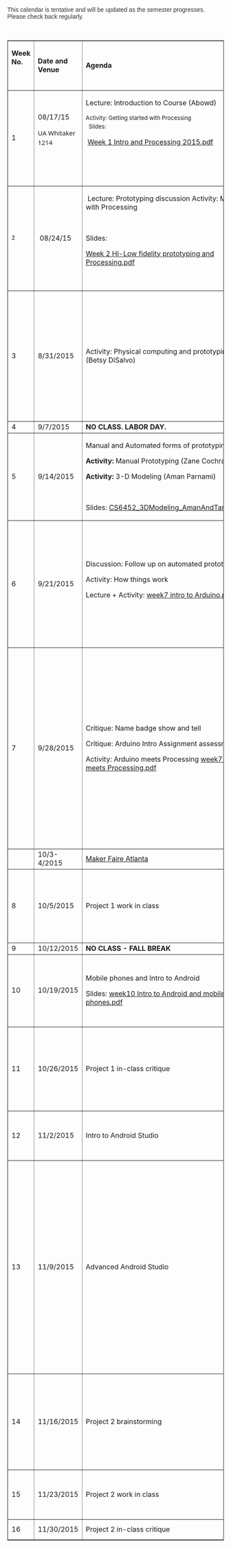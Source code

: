 <p><span style="font-family: Verdana, 'Lucida Grande', Lucida, Helvetica, Arial, sans-serif; color: #333333;">This calendar is tentative and will be updated as the semester progresses. Please check back regularly.</span></p>
<p>&nbsp;</p>
<table border="1" cellspacing="1" cellpadding="1" width="95%">
<tbody>
<tr>
<td>
<p><strong>Week No.</strong></p>
<p>&nbsp;</p>
</td>
<td><strong>Date and Venue</strong></td>
<td><strong>Agenda</strong></td>
<td><strong>&nbsp;Readings/Videos for lecture</strong></td>
<td><strong>Other Resources &nbsp; &nbsp; &nbsp; &nbsp; &nbsp; &nbsp; &nbsp; &nbsp; &nbsp; &nbsp; &nbsp; &nbsp;&nbsp;</strong></td>
<td><strong>Assignment/Project</strong></td>
</tr>
<tr>
<td>
<p>1&nbsp;</p>
</td>
<td>
<p>08/17/15</p>
<p><span style="color: #212121; font-family: 'wf_segoe-ui_normal', 'Segoe UI', 'Segoe WP', Tahoma, Arial, sans-serif;"><span style="font-size: 14.9499998092651px; line-height: 22.4249992370605px;">UA Whitaker 1214</span></span></p>
<p>&nbsp;</p>
</td>
<td>
<p>Lecture: Introduction to Course (Abowd) &nbsp; &nbsp; &nbsp; &nbsp; &nbsp; &nbsp; &nbsp;</p>
<p><span style="font-size: 13px; line-height: 1.5em;">Activity: Getting started with Processing</span><span style="font-size: 13px; line-height: 1.5em;">&nbsp; &nbsp; &nbsp; &nbsp; &nbsp; &nbsp; &nbsp; &nbsp; &nbsp; &nbsp; &nbsp; &nbsp; &nbsp; &nbsp; &nbsp; &nbsp; &nbsp; &nbsp; &nbsp; &nbsp; &nbsp; Slides: </span></p>
<p>&nbsp;<a href="/w/file/99245306/Week%201%20Intro%20and%20Processing%202015.pdf">Week 1 Intro and Processing 2015.pdf</a></p>
<p>&nbsp;</p>
<p><span style="font-size: 13px; line-height: 1.5em;">&nbsp; &nbsp;&nbsp;</span></p>
</td>
<td>&nbsp; &nbsp; &nbsp; &nbsp; &nbsp; &nbsp; &nbsp; &nbsp; &nbsp; &nbsp; &nbsp; &nbsp; &nbsp; &nbsp; &nbsp; &nbsp; &nbsp; &nbsp; &nbsp; &nbsp; &nbsp; &nbsp; &nbsp; &nbsp; &nbsp; &nbsp; &nbsp; &nbsp; &nbsp; &nbsp; &nbsp; &nbsp; &nbsp; &nbsp; &nbsp; &nbsp; &nbsp;&nbsp; &nbsp; &nbsp; &nbsp; &nbsp; &nbsp; &nbsp; &nbsp; &nbsp; &nbsp; &nbsp; &nbsp; &nbsp;&nbsp;</td>
<td>&nbsp;&nbsp;&nbsp;<a href="http://processing.org">http://processing.org</a></td>
<td>&nbsp;<a style="font-size: 13px; line-height: 1.5em;" href="/w/file/99308403/Programming%20Assignment%201%20-%20Processing%20create%20a%20sketch.pdf">Programming Assignment 1 - Processing create a sketch.pdf</a><span style="font-size: 13px; line-height: 1.5em;">&nbsp;due</span>
<p>08/23/15 by 5pm (day before class)</p>
<p>&nbsp;</p>
</td>
</tr>
<tr>
<td>
<p><span style="font-size: 13px; line-height: 1.5em;">2&nbsp;</span></p>
</td>
<td>&nbsp;08/24/15<br /></td>
<td>
<p>&nbsp;Lecture: Prototyping discussion Activity: More with Processing</p>
<p>&nbsp;</p>
<p>Slides:</p>
<p><a class="iconbutton ob_item_pdf" href="/w/file/99550727/Week%202%20Hi-Low%20fidelity%20prototyping%20and%20Processing.pdf">Week 2 Hi-Low fidelity prototyping and Processing.pdf</a></p>
<p>&nbsp;</p>
</td>
<td>
<p>&nbsp;<a class="iconbutton ob_item_pdf" href="/w/file/99236814/p76-rudd%20Low%20vs.%20High-Fidelity%20Prototyping%20Debate.pdf">p76-rudd Low vs. High-Fidelity Prototyping Debate.pdf</a></p>
<p>&nbsp;</p>
<p><strong>To watch (optional):&nbsp;</strong></p>
<p>IDEO Shopping Cart</p>
<p><strong><span style="font-size: 85%; font-family: 'Trebuchet MS', Verdana, Geneva, Arial, Helvetica, sans-serif; color: #000000;"><a href="https://www.youtube.com/watch?v=taJOV-YCieI">https://www.youtube.com/watch?v=taJOV-YCieI</a></span></strong></p>
</td>
<td>
<p><strong>&nbsp;Dataset:&nbsp;</strong></p>
<p>&nbsp;</p>
<p><strong><a href="http://gtprototyping2014.pbworks.com/w/file/84454876/Accelerometer-2011-03-24-10-24-39-climb_stairs-f1.txt">accelerometer</a></strong></p>
<p><strong>&nbsp;</strong></p>
</td>
<td>
<p>&nbsp;<a class="iconbutton ob_item_pdf" href="/w/file/99308411/Reading%20Assignment%201%20-%20Low%20vs%20High%20Fidelity%20prototyping.pdf">Reading Assignment 1 - Low vs High Fidelity prototyping.pdf</a>&nbsp;due 08/23/15 by 5pm (day before class)</p>
<p>&nbsp;</p>
<p><strong>In-class activity:&nbsp;<a class="iconbutton ob_item_pdf" href="/w/file/99511975/Processing-Assignment%201.pdf">Processing-Assignment 1.pdf</a> </strong></p>
</td>
</tr>
<tr>
<td>3</td>
<td>8/31/2015</td>
<td>
<p>Activity: Physical computing and prototyping (Betsy DiSalvo)</p>
</td>
<td>&nbsp;</td>
<td>&nbsp;</td>
<td>
<p>&nbsp;<strong>In-class activity: </strong>Creating an interactive puppet</p>
<p><strong>&nbsp;</strong></p>
<p><strong>Out-of-class activity: </strong>Please visit the invention studio and prototyping lab in your free time to learn more about 3D printing and laser cutting. There are forms at both locations that you need to fill and bring in to class by 09/14 to show proof that you have completed the two tasks.</p>
<p>&nbsp;</p>
<p>&nbsp;</p>
</td>
</tr>
<tr>
<td>4</td>
<td>9/7/2015</td>
<td><strong>NO CLASS. LABOR DAY.</strong></td>
<td>&nbsp;</td>
<td>&nbsp;</td>
<td>&nbsp;</td>
</tr>
<tr>
<td>5</td>
<td>9/14/2015</td>
<td>
<p>Manual and Automated forms of prototyping</p>
<p><strong>Activity: </strong>Manual Prototyping (Zane Cochran)</p>
<p><strong>Activity: </strong>3-D Modeling (Aman Parnami)</p>
<p>&nbsp;</p>
<p>Slides:&nbsp;<a class="iconbutton ob_item_pdf" href="/w/file/100527463/CS6452_3DModeling_AmanAndTanisha.pdf">CS6452_3DModeling_AmanAndTanisha.pdf</a></p>
</td>
<td>
<p>Ways of Knowing in HCI<span style="font-size: 13px; line-height: 1.5;">, Chapter 6</span></p>
</td>
<td>
<p>Download 123d design:</p>
<p><a href="http://www.123dapp.com/design">http://www.123dapp.com/design</a>&nbsp;</p>
</td>
<td><strong>Reading assignment #2: </strong>Due on T-Square by September 13th, 5:00 PM.</td>
</tr>
<tr>
<td>6</td>
<td>9/21/2015</td>
<td>
<p>Discussion: Follow up on automated prototyping&nbsp;</p>
<p>Activity: How things work</p>
<p>Lecture + Activity: <a class="iconbutton ob_item_pdf" href="/w/file/100804564/week7%20intro%20to%20Arduino.pdf">week7 intro to Arduino.pdf</a></p>
<br /></td>
<td>&nbsp;</td>
<td>
<p>1. Download Arduino: &nbsp;<a href="https://www.arduino.cc/en/Main/Software">https://www.arduino.cc/en/Main/Software</a></p>
<p>&nbsp;</p>
<p>2. Download FTDI drivers (Windows):&nbsp;<a href="https://learn.sparkfun.com/tutorials/how-to-install-ftdi-drivers/windows---quick-and-easy" target="_blank">https://learn.sparkfun.com/tutorials/how-to-install-ftdi-drivers/windows---quick-and-easy</a></p>
<p>&nbsp;</p>
<p>3. Download FTDI drivers (Mac):&nbsp;<a href="https://learn.sparkfun.com/tutorials/how-to-install-ftdi-drivers/mac" target="_blank">https://learn.sparkfun.com/tutorials/how-to-install-ftdi-drivers/mac</a></p>
<p>&nbsp;</p>
<p>&nbsp;</p>
</td>
<td>&nbsp;</td>
</tr>
<tr>
<td>7</td>
<td>9/28/2015</td>
<td>
<p>Critique: Name badge show and tell</p>
<p>Critique: Arduino Intro Assignment assessment</p>
<p>Activity: Arduino meets Processing&nbsp;<a class="iconbutton ob_item_pdf" href="/w/file/101130709/week7%20Arduino%20meets%20Processing.pdf">week7 Arduino meets Processing.pdf</a></p>
</td>
<td>
<p>&nbsp;</p>
</td>
<td>Install these adafruit libraries:&nbsp;<a href="https://learn.adafruit.com/adafruit-9-dof-imu-breakout/software">https://learn.adafruit.com/adafruit-9-dof-imu-breakout/software</a><br /></td>
<td>
<p><a href="/w/file/100106097/Assignment%203%20Create%20your%20own%20name%20badge%20and%20stand.pdf">Assignment 3 Create your own name badge and stand.pdf</a>&nbsp;due on 25th September (5:00 PM) on T-square and 28th September for in-class presentations.&nbsp;</p>
<p>&nbsp;</p>
<p>Arduino assignment (Due Sep 27th on T-square and Sep 28th in class)</p>
<p>Assignment details:&nbsp;<a class="iconbutton ob_item_pdf" href="/w/file/100804285/Programming%20Assignment%202%20-%20Intro%20to%20Arduino.pdf">Programming Assignment 2 - Intro to Arduino.pdf</a></p>
<p>&nbsp;</p>
<p>Arduino photoresistor:&nbsp;<a href="/w/file/100966981/AnalogInput_PhotoresistorArduino.ino">AnalogInput_PhotoresistorArduino.ino</a></p>
<p>&nbsp;</p>
<p>&nbsp;</p>
<p>&nbsp;</p>
</td>
</tr>
<tr>
<td>&nbsp;</td>
<td>10/3-4/2015</td>
<td><a href="http://makerfaireatl.com/">Maker Faire Atlanta</a></td>
<td>&nbsp;</td>
<td>&nbsp;</td>
<td><strong>Optional credit</strong>: One page summary of Maker Faire experience.&nbsp;&nbsp;</td>
</tr>
<tr>
<td>8</td>
<td>10/5/2015</td>
<td>Project 1 work in class&nbsp;</td>
<td>
<p>Reading due on Sunday Oct 4th at 5:00PM):&nbsp;<a href="/w/file/100812733/CS6452_SteimleReading.pdf">CS6452_SteimleReading.pdf</a>&nbsp;</p>
<p>Reading assignment details:<a class="iconbutton ob_item_pdf" href="/w/file/100813627/Reading%20Assignment%203%20-%20Steimle%20(Printed%20circuits).pdf">Reading Assignment 3 - Steimle (Printed circuits).pdf</a></p>
</td>
<td>
<p>Sihak's box vizualization:&nbsp;<a class="iconbutton ob_item_zip" href="/w/file/101130652/AcclReadVizBox.zip">AcclReadVizBox.zip</a></p>
<p>&nbsp;</p>
<p>3-axis accelerometer video:&nbsp;<span style="color: #000000; font-family: Calibri, Arial, Helvetica, sans-serif; font-size: 115%;"><a href="https://www.youtube.com/watch?v=vblcfZ291vw">https://www.youtube.com/watch?v=vblcfZ291vw</a></span></p>
</td>
<td>
<p><strong>Arduino+Processing Assignment:&nbsp;</strong>Visualize accelerometer data in Processing in a way that is different from in-class graph visualization.&nbsp;</p>
<p>&nbsp;</p>
<p><a class="iconbutton ob_item_pdf" href="/w/file/101373295/Arduino%20Meets%20Processing%20.pdf">Arduino Meets Processing .pdf</a></p>
</td>
</tr>
<tr>
<td>9</td>
<td>10/12/2015</td>
<td><strong>NO CLASS - FALL BREAK</strong>&nbsp;</td>
<td>&nbsp;</td>
<td>&nbsp;</td>
<td>&nbsp;</td>
</tr>
<tr>
<td>10</td>
<td>10/19/2015</td>
<td>
<p>Mobile phones and Intro to Android</p>
<p>Slides:&nbsp;<a class="iconbutton ob_item_pdf" href="/w/file/102342652/week10%20Intro%20to%20Android%20and%20mobile%20phones.pdf">week10 Intro to Android and mobile phones.pdf</a></p>
</td>
<td>Video tutorials for AI2: <a href="http://appinventor.mit.edu/explore/ai2/beginner-videos.html">http://appinventor.mit.edu/explore/ai2/beginner-videos.html</a>&nbsp;&nbsp;</td>
<td>
<p>AppInventor 2:&nbsp;<a style="font-size: 13px; line-height: 1.5em;" href="http://appinventor.mit.edu/explore/">http://appinventor.mit.edu/explore/</a></p>
<p>TouchDevelop Manual:&nbsp;<a href="https://www.touchdevelop.com/docs/book">https://www.touchdevelop.com/docs/book</a></p>
<p>&nbsp;</p>
<p>TouchDevelop API:&nbsp;<a href="https://www.touchdevelop.com/docs/api">https://www.touchdevelop.com/docs/api</a></p>
</td>
<td>&nbsp;</td>
</tr>
<tr>
<td>11</td>
<td>10/26/2015</td>
<td>Project 1 in-class critique&nbsp;</td>
<td>Reading assigned for next week:&nbsp;<a href="/w/file/101970286/Villar%20et%20al_2012_.pdf">Villar et al_2012_.pdf</a>&nbsp;&nbsp;&nbsp;</td>
<td>Some links for ideas and inspiration: <a id="LPlnk758233" href="http://www.kobakant.at/DIY/" target="_blank">http://www.kobakant.at/DIY/</a><br /><a href="http://www.thingiverse.com/explore/newest" target="_blank">http://www.thingiverse.com/explore/newest</a><br /><a href="http://www.instructables.com/" target="_blank">http://www.instructables.com/</a><br /><a href="http://resources.grabcad.com/" target="_blank">http://resources.grabcad.com/</a><br />
<p>&nbsp;</p>
<p>&nbsp;</p>
&nbsp;</td>
<td>Project 1: Interactive artifact (Making things talk)<a class="iconbutton ob_item_pdf" href="/w/file/101939071/Project1_InteractiveArtifact.pdf">Project1_InteractiveArtifact.pdf</a></td>
</tr>
<tr>
<td>12</td>
<td>11/2/2015</td>
<td>Intro to Android Studio&nbsp;</td>
<td>Reading assigned for next week:&nbsp;<a class="iconbutton ob_item_pdf" href="/w/file/101970412/Brooks_1987_No%20Silver%20Bullet%20Essence%20and%20Accidents%20of%20Software%20Engineering.pdf">Brooks_1987_No Silver Bullet Essence and Accidents of Software Engineering.pdf</a> <br /></td>
<td><a class="iconbutton ob_item_zip" href="/w/file/102540610/FirstApp.zip">FirstApp.zip</a> &nbsp;</td>
<td>
<p>Reading summary due: &nbsp;<a href="/w/file/101970286/Villar%20et%20al_2012_.pdf">Villar et al_2012_.pdf</a>&nbsp;&nbsp;&nbsp;&nbsp;</p>
<p>Reading assignment details:&nbsp;<a class="iconbutton ob_item_pdf" href="/w/file/102321361/Reading%20Assignment%204%20-%20.NET_Gadgeteer.pdf">Reading Assignment 4 - .NET_Gadgeteer.pdf</a></p>
</td>
</tr>
<tr>
<td>13</td>
<td>11/9/2015</td>
<td>Advanced Android Studio<br /></td>
<td>Reading assigned for next week: &nbsp;<a class="iconbutton ob_item_pdf" href="/w/file/101970526/Barkhuus%20et%20al_2005_Picking%20pockets%20on%20the%20lawn.pdf">Barkhuus et al_2005_Picking pockets on the lawn.pdf</a></td>
<td>
<p><strong>Swipe App:</strong> &nbsp;<a class="iconbutton ob_item_zip" href="/w/file/102804085/Swipe.zip">Swipe.zip</a></p>
<p>Swipe detailed&nbsp;information:&nbsp;<a href="http://developer.android.com/reference/android/view/GestureDetector.OnGestureListener.html">http://developer.android.com/reference/android/view/GestureDetector.OnGestureListener.html</a></p>
<p><strong>Accelerometer app:</strong>&nbsp;<a class="iconbutton ob_item_zip" href="/w/file/102804310/AcclerometerShakeApp.zip">AcclerometerShakeApp.zip</a></p>
<p>Accelerometer tutorial:&nbsp;<a id="LPlnk709253" href="http://jasonmcreynolds.com/?p=388" target="_blank">http://jasonmcreynolds.com/?p=388</a></p>
<p><strong>Speech to Text app:</strong>&nbsp;<a class="iconbutton ob_item_zip" href="/w/file/102804175/SpeechToTextApp.zip">SpeechToTextApp.zip</a></p>
<p>Speech to Text Tutorial:&nbsp;<a href="http://www.androidhive.info/2014/07/android-speech-to-text-tutorial/">http://www.androidhive.info/2014/07/android-speech-to-text-tutorial/</a></p>
<p><strong>Read-Write app:&nbsp;</strong><a class="iconbutton ob_item_zip" href="/w/file/102807652/android_read_write_file.zip">android_read_write_file.zip</a></p>
<p>Read-write tutorial:&nbsp;<a id="LPlnk688040" href="http://www.androidinterview.com/android-internal-storage-read-and-write-text-file-example/" target="_blank">http://www.androidinterview.com/android-internal-storage-read-and-write-text-file-example/</a></p>
<p>&nbsp;</p>
<p>&nbsp;</p>
<p>&nbsp;</p>
<p>&nbsp;</p>
</td>
<td>
<p>Reading summary due:&nbsp;<a href="/w/file/101970412/Brooks_1987_No%20Silver%20Bullet%20Essence%20and%20Accidents%20of%20Software%20Engineering.pdf">Brooks_1987_No Silver Bullet Essence and Accidents of Software Engineering.pdf</a></p>
<p><a href="/w/file/101970412/Brooks_1987_No%20Silver%20Bullet%20Essence%20and%20Accidents%20of%20Software%20Engineering.pdf"></a>Reading assignment details: <a class="iconbutton ob_item_pdf" href="/w/file/102321394/Reading%20Assignment%205%20-%20No%20silver%20bullet.pdf">Reading Assignment 5 - No silver bullet.pdf</a> &nbsp;&nbsp;</p>
</td>
</tr>
<tr>
<td>14</td>
<td>11/16/2015</td>
<td>Project 2 brainstorming&nbsp;</td>
<td>Reading assigned for next week: <a class="iconbutton ob_item_pdf" href="/w/file/101970673/blumenthal.pdf">blumenthal.pdf</a> &nbsp;</td>
<td>
<p>GitHub traiining: <a href="https://www.youtube.com/watch?v=FyfwLX4HAxM&amp;list=PLg7s6cbtAD15G8lNyoaYDuKZSKyJrgwB-&amp;index=1">https://www.youtube.com/watch?v=FyfwLX4HAxM&amp;list=PLg7s6cbtAD15G8lNyoaYDuKZSKyJrgwB-&amp;index=1</a>&nbsp;</p>
<p>&nbsp;</p>
<p>Parse example:&nbsp;<a class="iconbutton ob_item_zip" href="/w/file/103056517/ParseLoginTutorial.zip">ParseLoginTutorial.zip</a></p>
<p>&nbsp;</p>
<p>Twitter example:&nbsp;<a class="iconbutton ob_item_zip" href="/w/file/103056838/SpeechToTextAppTwitter.zip">SpeechToTextAppTwitter.zip</a></p>
</td>
<td>
<p>Reading summary due: &nbsp;<a href="/w/file/101970526/Barkhuus%20et%20al_2005_Picking%20pockets%20on%20the%20lawn.pdf">Barkhuus et al_2005_Picking pockets on the lawn.pdf</a></p>
<p>Reading assignment details:&nbsp;<a class="iconbutton ob_item_pdf" href="/w/file/102321544/Reading%20Assignment%206%20-%20Picking%20Pockets.pdf">Reading Assignment 6 - Picking Pockets.pdf</a></p>
</td>
</tr>
<tr>
<td>15</td>
<td>11/23/2015</td>
<td>Project 2 work in class&nbsp;</td>
<td>&nbsp;</td>
<td>&nbsp;</td>
<td>
<p>Reading summary due:&nbsp;<a href="/w/file/101970673/blumenthal.pdf">blumenthal.pdf</a>&nbsp;&nbsp;&nbsp;</p>
<p>Reading assignment details:&nbsp;<a class="iconbutton ob_item_pdf" href="/w/file/102321562/Reading%20Assignment%207%20-%20Rethinking.pdf">Reading Assignment 7 - Rethinking.pdf</a></p>
</td>
</tr>
<tr>
<td>16</td>
<td>11/30/2015</td>
<td>Project 2 in-class critique&nbsp;</td>
<td>&nbsp;</td>
<td>&nbsp;</td>
<td>Project 2 details: <a class="iconbutton ob_item_pdf" href="/w/file/103248307/Project%202-%20Android%20App%20Prototype.pdf">Project 2- Android App Prototype.pdf</a> &nbsp;</td>
</tr>
</tbody>
</table>
<p>&nbsp;</p>
<p>&nbsp;</p>
